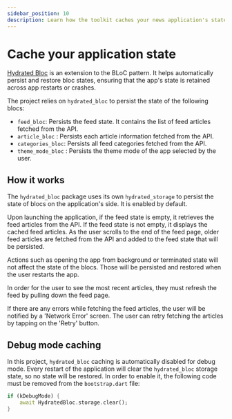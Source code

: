 ```yaml
---
sidebar_position: 10
description: Learn how the toolkit caches your news application's state.
---
```


# Cache your application state

[Hydrated Bloc](https://pub.dev/packages/hydrated_bloc) is an extension to the BLoC pattern. It helps automatically persist and restore bloc states, ensuring that the app's state is retained across app restarts or crashes.

The project relies on `hydrated_bloc` to persist the state of the following blocs:

- `feed_bloc`: Persists the feed state. It contains the list of feed articles fetched from the API.
- `article_bloc` : Persists each article information fetched from the API.
- `categories_bloc`: Persists all feed categories fetched from the API.
- `theme_mode_bloc` : Persists the theme mode of the app selected by the user.

## How it works

The `hydrated_bloc` package uses its own `hydrated_storage` to persist the state of blocs on the application's side. It is enabled by default.

Upon launching the application, if the feed state is empty, it retrieves the feed articles from the API. If the feed state is not empty, it displays the cached feed articles. As the user scrolls to the end of the feed page, older feed articles are fetched from the API and added to the feed state that will be persisted.

Actions such as opening the app from background or terminated state will not affect the state of the blocs. Those will be persisted and restored when the user restarts the app.

In order for the user to see the most recent articles, they must refresh the feed by pulling down the feed page.

If there are any errors while fetching the feed articles, the user will be notified by a 'Network Error' screen. The user can retry fetching the articles by tapping on the 'Retry' button.

## Debug mode caching

In this project, `hydrated_bloc` caching is automatically disabled for debug mode. Every restart of the application will clear the `hydrated_bloc` storage state, so no state will be restored. In order to enable it, the following code must be removed from the `bootstrap.dart` file:

```dart
if (kDebugMode) {
    await HydratedBloc.storage.clear();
}
```
